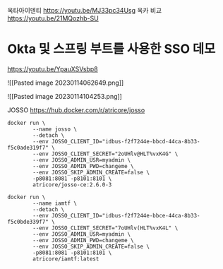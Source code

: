 옥타아이덴티
https://youtu.be/MJ33pc34Usg
옥카 비교 
https://youtu.be/21MQozhb-SU
# Okta 및 스프링 부트를 사용한 SSO 데모
https://youtu.be/YpauXSVsbp8

![[Pasted image 20230114062649.png]]



![[Pasted image 20230114104253.png]]




JOSSO
https://hub.docker.com/r/atricore/josso

```
docker run \
        --name josso \
        --detach \
        --env JOSSO_CLIENT_ID="idbus-f2f7244e-bbcd-44ca-8b33-f5c0ade319f7" \
        --env JOSSO_CLIENT_SECRET="2oUHlv@HLT%vxK4G" \
        --env JOSSO_ADMIN_USR=myadmin \
        --env JOSSO_ADMIN_PWD=changeme \
        --env JOSSO_SKIP_ADMIN_CREATE=false \
        -p8081:8081 -p8101:8101 \
        atricore/josso-ce:2.6.0-3
```

```
docker run \
        --name iamtf \
        --detach \
        --env JOSSO_CLIENT_ID="idbus-f2f7244e-bbce-44ca-8b33-f5c0bde339f7" \
        --env JOSSO_CLIENT_SECRET="7oUHlv(HLT%vxK4L" \
        --env JOSSO_ADMIN_USR=myadmin \
        --env JOSSO_ADMIN_PWD=changeme \
        --env JOSSO_SKIP_ADMIN_CREATE=false \
        -p8081:8081 -p8101:8101 \
        atricore/iamtf:latest
```
